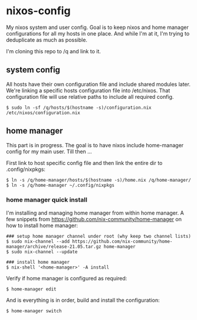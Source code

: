 # nixos-config

My nixos system and user config. Goal is to keep nixos and home manager configurations for all my hosts in one place. And while I'm at it, I'm trying to deduplicate as much as possible.

I'm cloning this repo to /q and link to it.

## system config

All hosts have their own configuration file and include shared modules later. We're linking a specific hosts configuration file into /etc/nixos. That configuration file will use relative paths to include all required config.


```
$ sudo ln -sf /q/hosts/$(hostname -s)/configuration.nix /etc/nixos/configuration.nix
```

## home manager

This part is in progress. The goal is to have nixos include home-manager config for my main user. Till then ...

First link to host specific config file and then link the entire dir to .config/nixpkgs:

```
$ ln -s /q/home-manager/hosts/$(hostname -s)/home.nix /q/home-manager/
$ ln -s /q/home-manager ~/.config/nixpkgs
```

### home manager quick install

I'm installing and managing home manager from within home manager.
A few snippets from https://github.com/nix-community/home-manager  on how to install home manager:

```
### setup home manager channel under root (why keep two channel lists)
$ sudo nix-channel --add https://github.com/nix-community/home-manager/archive/release-21.05.tar.gz home-manager
$ sudo nix-channel --update

### install home manager
$ nix-shell '<home-manager>' -A install
```

Verify if home manager is configured as required:

```
$ home-manager edit
```

And is everything is in order, build and install the configuration:

```
$ home-manager switch
```
